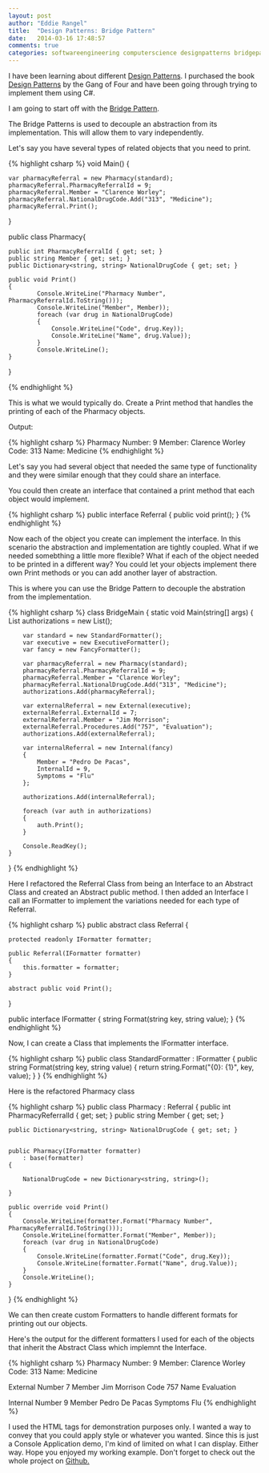 ```yaml
---
layout: post
author: "Eddie Rangel"
title:  "Design Patterns: Bridge Pattern"
date:   2014-03-16 17:48:57
comments: true
categories: softwareengineering computerscience designpatterns bridgepattern
---
```


I have been learning about different <a href="http://en.wikipedia.org/wiki/Design_Patterns">Design Patterns</a>. I purchased the book <a href="http://www.amazon.com/Design-Patterns-Elements-Reusable-Object-Oriented/dp/0201633612/">Design Patterns</a> by the Gang of Four and have been going through trying to implement them using C#.

I am going to start off with the <a href="http://en.wikipedia.org/wiki/Bridge_pattern">Bridge Pattern</a>.

The Bridge Patterns is used to decouple an abstraction from its implementation. This will allow them to vary independently.

Let's say you have several types of related objects that you need to print.

{% highlight csharp %}
void Main()
{

	var pharmacyReferral = new Pharmacy(standard);
    pharmacyReferral.PharmacyReferralId = 9;
    pharmacyReferral.Member = "Clarence Worley";
    pharmacyReferral.NationalDrugCode.Add("313", "Medicine");
    pharmacyReferral.Print();
}

public class Pharmacy{

	public int PharmacyReferralId { get; set; }
    public string Member { get; set; }
    public Dictionary<string, string> NationalDrugCode { get; set; }

	public void Print()
    {
            Console.WriteLine("Pharmacy Number", PharmacyReferralId.ToString()));
            Console.WriteLine("Member", Member));
            foreach (var drug in NationalDrugCode)
            {
                Console.WriteLine("Code", drug.Key));
                Console.WriteLine("Name", drug.Value));
            }
            Console.WriteLine();
    }

}


{% endhighlight %}

This is what we would typically do. Create a Print method that handles the printing of each of the Pharmacy objects.

Output:

{% highlight csharp %}
Pharmacy Number: 9
Member: Clarence Worley
Code: 313
Name: Medicine
{% endhighlight %}

Let's say you had several object that needed the same type of functionality and they were similar enough that they could share an interface.

You could then create an interface that contained a print method that each object would implement.

{% highlight csharp %}
 public interface Referral
 {
 	public void print();
 }
{% endhighlight %}

Now each of the object you create can implement the interface. In this scenario the abstraction and implementation are tightly coupled. What if we needed somebthing a little more flexible? What if each of the object needed to be printed in a different way? You could let your objects implement there own Print methods or you can add another layer of abstraction.

This is where you can use the Bridge Pattern to decouple the abstration from the implementation.

{% highlight csharp %}
class BridgeMain
{
    static void Main(string[] args)
    {
        List<Referral> authorizations = new List<Referral>();

        var standard = new StandardFormatter();
        var executive = new ExecutiveFormatter();
        var fancy = new FancyFormatter();

        var pharmacyReferral = new Pharmacy(standard);
        pharmacyReferral.PharmacyReferralId = 9;
        pharmacyReferral.Member = "Clarence Worley";
        pharmacyReferral.NationalDrugCode.Add("313", "Medicine");
        authorizations.Add(pharmacyReferral);

        var externalReferral = new External(executive);
        externalReferral.ExternalId = 7;
        externalReferral.Member = "Jim Morrison";
        externalReferral.Procedures.Add("757", "Evaluation");
        authorizations.Add(externalReferral);

        var internalReferral = new Internal(fancy)
        {
            Member = "Pedro De Pacas",
            InternalId = 9,
            Symptoms = "Flu"
        };

        authorizations.Add(internalReferral);

        foreach (var auth in authorizations)
        {
            auth.Print();
        }

        Console.ReadKey();
    }
}
{% endhighlight %}

Here I refactored the Referral Class from being an Interface to an Abstract Class and created an Abstract public method.
I then added an Interface I call an IFormatter to implement the variations needed for each type of Referral.

{% highlight csharp %}
public abstract class Referral
{

    protected readonly IFormatter formatter;

    public Referral(IFormatter formatter)
    {
        this.formatter = formatter;
    }

    abstract public void Print();
}

public interface IFormatter
{
    string Format(string key, string value);
}
{% endhighlight %}

Now, I can create a Class that implements the IFormatter interface.

{% highlight csharp %}
public class StandardFormatter : IFormatter
{
    public string Format(string key, string value)
    {
        return string.Format("{0}: {1}", key, value);
    }
}
{% endhighlight %}

Here is the refactored Pharmacy class

{% highlight csharp %}
public class Pharmacy : Referral
{
    public int PharmacyReferralId { get; set; }
    public string Member { get; set; }

    public Dictionary<string, string> NationalDrugCode { get; set; }


    public Pharmacy(IFormatter formatter)
        : base(formatter)
    {

        NationalDrugCode = new Dictionary<string, string>();

    }

    public override void Print()
    {
        Console.WriteLine(formatter.Format("Pharmacy Number", PharmacyReferralId.ToString()));
        Console.WriteLine(formatter.Format("Member", Member));
        foreach (var drug in NationalDrugCode)
        {
            Console.WriteLine(formatter.Format("Code", drug.Key));
            Console.WriteLine(formatter.Format("Name", drug.Value));
        }
        Console.WriteLine();
    }

}
{% endhighlight %}

We can then create custom Formatters to handle different formats for printing out our objects.

Here's the output for the different formatters I used for each of the objects that inherit the Abstract Class which implemnt the Interface.

{% highlight csharp %}
Pharmacy Number: 9
Member: Clarence Worley
Code: 313
Name: Medicine

<italics> External Number </italics>     7
<italics> Member </italics>      Jim Morrison
<italics> Code </italics>        757
<italics> Name </italics>        Evaluation

<bold> Internal Number </bold>           9
<bold> Member </bold>            Pedro De Pacas
<bold> Symptoms </bold>          Flu
{% endhighlight %}

I used the HTML tags for demonstration purposes only. I wanted a way to convey that you could apply style or whatever you wanted. Since this is just a Console Application demo, I'm kind of limited on what I can display. Either way. Hope you enjoyed my working example. Don't forget to check out the whole project on <a href="https://github.com/erangeljr/DesignPatterns/tree/master/BridgePattern">Github.</a>
